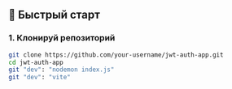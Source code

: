 
## 🚀 Быстрый старт

### 1. Клонируй репозиторий

```bash
git clone https://github.com/your-username/jwt-auth-app.git
cd jwt-auth-app
git "dev": "nodemon index.js"
git "dev": "vite"
